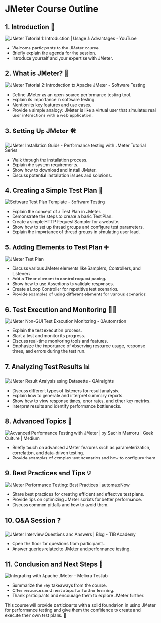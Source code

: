 # JMeter Course Outline

## 1. Introduction 👋

![JMeter Tutorial 1: Introduction | Usage & Advantages - YouTube](https://i.ytimg.com/vi/817zU_bXh9Y/maxresdefault.jpg)


- Welcome participants to the JMeter course.
- Briefly explain the agenda for the session.
- Introduce yourself and your expertise with JMeter.

## 2. What is JMeter? 🤔

![JMeter Tutorial 2: Introduction to Apache JMeter - Software Testing](https://www.gcreddy.com/wp-content/uploads/2018/11/Introduction-to-Apache-JMeter.jpg)
- Define JMeter as an open-source performance testing tool.
- Explain its importance in software testing.
- Mention its key features and use cases.
- Provide a simple analogy: JMeter is like a virtual user that simulates real user interactions with a web application.

## 3. Setting Up JMeter 🛠️

![JMeter Installation Guide - Performance testing with JMeter Tutorial Series](https://www.softwaretestingclass.com/wp-content/uploads/2014/02/jmeter-runs-on-client-computer1.jpg)

- Walk through the installation process.
- Explain the system requirements.
- Show how to download and install JMeter.
- Discuss potential installation issues and solutions.

## 4. Creating a Simple Test Plan 📝

![Software Test Plan Template - Software Testing](https://www.gcreddy.com/wp-content/uploads/2018/08/Test-Plan-Template.jpg)
- Explain the concept of a Test Plan in JMeter.
- Demonstrate the steps to create a basic Test Plan.
- Create a simple HTTP Request Sampler for a website.
- Show how to set up thread groups and configure test parameters.
- Explain the importance of thread groups in simulating user load.

## 5. Adding Elements to Test Plan ➕

![JMeter Test Plan](https://artoftesting.com/wp-content/uploads/2019/12/testPlan.jpg)
- Discuss various JMeter elements like Samplers, Controllers, and Listeners.
- Add a Timer element to control request pacing.
- Show how to use Assertions to validate responses.
- Create a Loop Controller for repetitive test scenarios.
- Provide examples of using different elements for various scenarios.

## 6. Test Execution and Monitoring 🏃‍♂️

![JMeter Non-GUI Test Execution Monitoring - QAutomation](https://q-automations.com/wp-content/uploads/2019/05/jt1.png)
- Explain the test execution process.
- Start a test and monitor its progress.
- Discuss real-time monitoring tools and features.
- Emphasize the importance of observing resource usage, response times, and errors during the test run.

## 7. Analyzing Test Results 📊

![JMeter Result Analysis using Datasette - QAInsights](https://qainsights.com/wp-content/uploads/2021/01/JMeter-Result-Analysis-using-Datasette.png)


- Discuss different types of listeners for result analysis.
- Explain how to generate and interpret summary reports.
- Show how to view response times, error rates, and other key metrics.
- Interpret results and identify performance bottlenecks.

## 8. Advanced Topics 🚀

![Advanced Performance Testing with JMeter | by Sachin Mamoru | Geek Culture  | Medium](https://miro.medium.com/v2/resize:fit:1400/0*7TjjPna18l4BL7dM)

- Briefly touch on advanced JMeter features such as parameterization, correlation, and data-driven testing.
- Provide examples of complex test scenarios and how to configure them.

## 9. Best Practices and Tips 💡

![JMeter Performance Testing: Best Practices | automateNow](https://automatenow.io/wp-content/uploads/2023/06/jmeter-testing-best-practices.jpg)

- Share best practices for creating efficient and effective test plans.
- Provide tips on optimizing JMeter scripts for better performance.
- Discuss common pitfalls and how to avoid them.

## 10. Q&A Session ❓

![JMeter Interview Questions and Answers | Blog - TIB Academy](https://www.traininginbangalore.com/images/interview/blog/jmeter-interview-questions-and-answers.jpg)

- Open the floor for questions from participants.
- Answer queries related to JMeter and performance testing.

## 11. Conclusion and Next Steps 🚪

![Integrating with Apache JMeter – Meliora Testlab](https://www.melioratestlab.com/wp-content/uploads/2020/01/jmeterkuva.png)

- Summarize the key takeaways from the course.
- Offer resources and next steps for further learning.
- Thank participants and encourage them to explore JMeter further.

This course will provide participants with a solid foundation in using JMeter for performance testing and give them the confidence to create and execute their own test plans. 🚀
